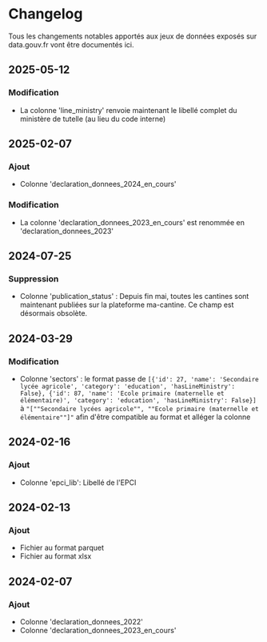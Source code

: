# Changelog

Tous les changements notables apportés aux jeux de données exposés sur data.gouv.fr vont être documentés ici.

## 2025-05-12

### Modification
- La colonne 'line_ministry' renvoie maintenant le libellé complet du ministère de tutelle (au lieu du code interne)

## 2025-02-07

### Ajout
* Colonne 'declaration_donnees_2024_en_cours'

### Modification
* La colonne 'declaration_donnees_2023_en_cours' est renommée en 'declaration_donnees_2023'

## 2024-07-25

### Suppression
* Colonne 'publication_status' : Depuis fin mai, toutes les cantines sont maintenant publiées sur la plateforme ma-cantine. Ce champ est désormais obsolète.

## 2024-03-29

### Modification
* Colonne 'sectors' : le format passe de `[{'id': 27, 'name': 'Secondaire lycée agricole', 'category': 'education', 'hasLineMinistry': False}, {'id': 87, 'name': 'Ecole primaire (maternelle et élémentaire)', 'category': 'education', 'hasLineMinistry': False}]` à `"[""Secondaire lycées agricole"", ""Ecole primaire (maternelle et élémentaire""]"` afin d'être compatible au format et alléger la colonne

## 2024-02-16

### Ajout
* Colonne 'epci_lib': Libellé de l'EPCI

## 2024-02-13

### Ajout
* Fichier au format parquet
* Fichier au format xlsx

## 2024-02-07

### Ajout
* Colonne 'declaration_donnees_2022'
* Colonne 'declaration_donnees_2023_en_cours'
